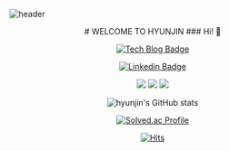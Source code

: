 ![header](https://capsule-render.vercel.app/api?type=waving&color=FE2E9A&height=280&section=header&text=WECOME🤍&fontSize=80&fontColor=FFFFFF)

<div align=center>
# WELCOME TO HYUNJIN
### Hi! 💛

[![Tech Blog Badge](http://img.shields.io/badge/-Tech%20blog-black?style=flat-square&logo=github&link)](https://steadily-hyunjin.tistory.com/)
	
[![Linkedin Badge](https://img.shields.io/badge/-LinkedIn-blue?style=flat-square&logo=Linkedin&logoColor=white&link=https://www.linkedin.com/in/seong-yun-byeon-8183a8113/)](https://linktr.ee/HYUNJINLEE)

<!-- tech badge -->
<img src="https://img.shields.io/badge/C-00599C?style=flat&logo=C&logoColor=white"/>
<img src="https://img.shields.io/badge/C++-00599C?style=flat&logo=C%2B%2B&logoColor=white"/>
<img src="https://img.shields.io/badge/Python-3776AB?style=flat&logo=Python&logoColor=white"/>

![hyunjin's GitHub stats](https://github-readme-stats.vercel.app/api?username=2hyunjinn&show_icons=true&theme=radical)

[![Solved.ac Profile](http://mazassumnida.wtf/api/v2/generate_badge?boj=hyunjin04)](https://solved.ac/hyunjin04/)

[![Hits](https://hits.seeyoufarm.com/api/count/incr/badge.svg?url=https%3A%2F%2Fgithub.com%2F2hyunjinn&count_bg=%23ED28A6&title_bg=%23555555&icon=github.svg&icon_color=%23E7E7E7&title=hits&edge_flat=false)](https://hits.seeyoufarm.com)
